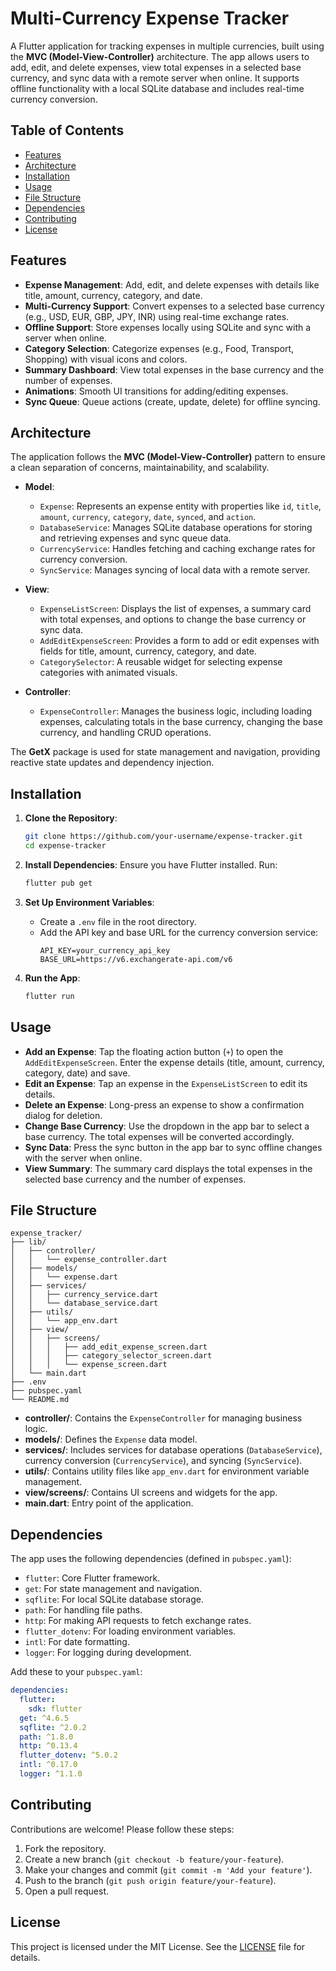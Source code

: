 # Multi-Currency Expense Tracker

A Flutter application for tracking expenses in multiple currencies, built using the **MVC (Model-View-Controller)** architecture. The app allows users to add, edit, and delete expenses, view total expenses in a selected base currency, and sync data with a remote server when online. It supports offline functionality with a local SQLite database and includes real-time currency conversion.

## Table of Contents

- [Features](#features)
- [Architecture](#architecture)
- [Installation](#installation)
- [Usage](#usage)
- [File Structure](#file-structure)
- [Dependencies](#dependencies)
- [Contributing](#contributing)
- [License](#license)

## Features

- **Expense Management**: Add, edit, and delete expenses with details like title, amount, currency, category, and date.
- **Multi-Currency Support**: Convert expenses to a selected base currency (e.g., USD, EUR, GBP, JPY, INR) using real-time exchange rates.
- **Offline Support**: Store expenses locally using SQLite and sync with a server when online.
- **Category Selection**: Categorize expenses (e.g., Food, Transport, Shopping) with visual icons and colors.
- **Summary Dashboard**: View total expenses in the base currency and the number of expenses.
- **Animations**: Smooth UI transitions for adding/editing expenses.
- **Sync Queue**: Queue actions (create, update, delete) for offline syncing.

## Architecture

The application follows the **MVC (Model-View-Controller)** pattern to ensure a clean separation of concerns, maintainability, and scalability.

- **Model**:

  - `Expense`: Represents an expense entity with properties like `id`, `title`, `amount`, `currency`, `category`, `date`, `synced`, and `action`.
  - `DatabaseService`: Manages SQLite database operations for storing and retrieving expenses and sync queue data.
  - `CurrencyService`: Handles fetching and caching exchange rates for currency conversion.
  - `SyncService`: Manages syncing of local data with a remote server.

- **View**:

  - `ExpenseListScreen`: Displays the list of expenses, a summary card with total expenses, and options to change the base currency or sync data.
  - `AddEditExpenseScreen`: Provides a form to add or edit expenses with fields for title, amount, currency, category, and date.
  - `CategorySelector`: A reusable widget for selecting expense categories with animated visuals.

- **Controller**:
  - `ExpenseController`: Manages the business logic, including loading expenses, calculating totals in the base currency, changing the base currency, and handling CRUD operations.

The **GetX** package is used for state management and navigation, providing reactive state updates and dependency injection.

## Installation

1. **Clone the Repository**:

   ```bash
   git clone https://github.com/your-username/expense-tracker.git
   cd expense-tracker
   ```

2. **Install Dependencies**:
   Ensure you have Flutter installed. Run:

   ```bash
   flutter pub get
   ```

3. **Set Up Environment Variables**:

   - Create a `.env` file in the root directory.
   - Add the API key and base URL for the currency conversion service:
     ```env
     API_KEY=your_currency_api_key
     BASE_URL=https://v6.exchangerate-api.com/v6
     ```

4. **Run the App**:
   ```bash
   flutter run
   ```

## Usage

- **Add an Expense**: Tap the floating action button (`+`) to open the `AddEditExpenseScreen`. Enter the expense details (title, amount, currency, category, date) and save.
- **Edit an Expense**: Tap an expense in the `ExpenseListScreen` to edit its details.
- **Delete an Expense**: Long-press an expense to show a confirmation dialog for deletion.
- **Change Base Currency**: Use the dropdown in the app bar to select a base currency. The total expenses will be converted accordingly.
- **Sync Data**: Press the sync button in the app bar to sync offline changes with the server when online.
- **View Summary**: The summary card displays the total expenses in the selected base currency and the number of expenses.

## File Structure

```plaintext
expense_tracker/
├── lib/
│   ├── controller/
│   │   └── expense_controller.dart
│   ├── models/
│   │   └── expense.dart
│   ├── services/
│   │   ├── currency_service.dart
│   │   └── database_service.dart
│   ├── utils/
│   │   └── app_env.dart
│   ├── view/
│   │   ├── screens/
│   │   │   ├── add_edit_expense_screen.dart
│   │   │   ├── category_selector_screen.dart
│   │   │   └── expense_screen.dart
│   └── main.dart
├── .env
├── pubspec.yaml
└── README.md
```

- **controller/**: Contains the `ExpenseController` for managing business logic.
- **models/**: Defines the `Expense` data model.
- **services/**: Includes services for database operations (`DatabaseService`), currency conversion (`CurrencyService`), and syncing (`SyncService`).
- **utils/**: Contains utility files like `app_env.dart` for environment variable management.
- **view/screens/**: Contains UI screens and widgets for the app.
- **main.dart**: Entry point of the application.

## Dependencies

The app uses the following dependencies (defined in `pubspec.yaml`):

- `flutter`: Core Flutter framework.
- `get`: For state management and navigation.
- `sqflite`: For local SQLite database storage.
- `path`: For handling file paths.
- `http`: For making API requests to fetch exchange rates.
- `flutter_dotenv`: For loading environment variables.
- `intl`: For date formatting.
- `logger`: For logging during development.

Add these to your `pubspec.yaml`:

```yaml
dependencies:
  flutter:
    sdk: flutter
  get: ^4.6.5
  sqflite: ^2.0.2
  path: ^1.8.0
  http: ^0.13.4
  flutter_dotenv: ^5.0.2
  intl: ^0.17.0
  logger: ^1.1.0
```

## Contributing

Contributions are welcome! Please follow these steps:

1. Fork the repository.
2. Create a new branch (`git checkout -b feature/your-feature`).
3. Make your changes and commit (`git commit -m 'Add your feature'`).
4. Push to the branch (`git push origin feature/your-feature`).
5. Open a pull request.

## License

This project is licensed under the MIT License. See the [LICENSE](LICENSE) file for details.
